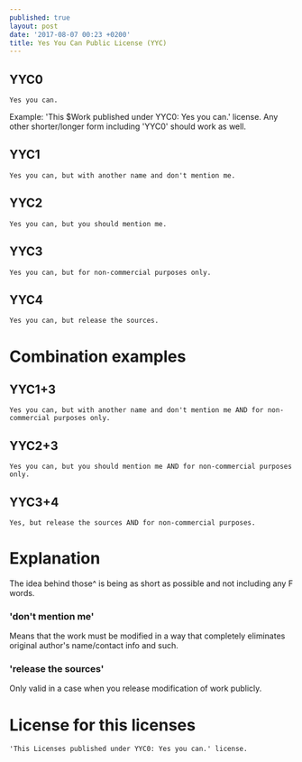 ```yaml
---
published: true
layout: post
date: '2017-08-07 00:23 +0200'
title: Yes You Can Public License (YYC)
---
```

## YYC0

    Yes you can.
    
Example: 'This $Work published under YYC0: Yes you can.' license. Any other shorter/longer form including 'YYC0' should work as well.

## YYC1

    Yes you can, but with another name and don't mention me.
    
## YYC2

    Yes you can, but you should mention me.
    
## YYC3

    Yes you can, but for non-commercial purposes only.
    
## YYC4

    Yes you can, but release the sources.
    
# Combination examples

## YYC1+3

    Yes you can, but with another name and don't mention me AND for non-commercial purposes only.
    
## YYC2+3

    Yes you can, but you should mention me AND for non-commercial purposes only.
    
## YYC3+4

    Yes, but release the sources AND for non-commercial purposes. 
    
# Explanation

The idea behind those^ is being as short as possible and not including any F words.

### 'don't mention me'
    
Means that the work must be modified in a way that completely eliminates original author's name/contact info and such.

### 'release the sources'

Only valid in a case when you release modification of work publicly.

# License for this licenses

	'This Licenses published under YYC0: Yes you can.' license.
